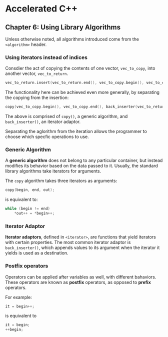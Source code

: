 # Accelerated C++
## Chapter 6: Using Library Algorithms

Unless otherwise noted, all algorithms introduced come from the `<algorithm>`
header.

### Using iterators instead of indices
Consdier the act of copying the contents of one vector, `vec_to_copy`, into
another vector, `vec_to_return`.
```cpp
vec_to_return.insert(vec_to_return.end(), vec_to_copy.begin(), vec_to_copy.end());
```

The functionality here can be achieved even more generally, by separating the
copying from the insertion:
```cpp
copy(vec_to_copy.begin(), vec_to_copy.end(), back_inserter(vec_to_return));
```

The above is comprised of `copy()`, a generic algorithm, and `back_inserter()`,
an iterator adaptor.

Separating the aglorithm from the iteration allows the programmer to choose which
specfic operations to use.

### Generic Algorithm
A **generic algorithm** does not belong to any particular container, but instead
modifies its behavior based on the data passed to it. Usually, the standard 
library algorithms take iterators for arguments.

The `copy` algorithm takes three iterators as arguments:
```cpp
copy(begin, end, out);
```

is equivalent to:
```cpp
while (begin != end)
    *out++ = *begin++;
```

### Iterator Adaptor
**Iterator adaptors**, defined in `<iterator>`, are functions that yield iterators
with certain properties. The most common iterator adaptor is `back_inserter()`, which
appends values to its argument when the iterator it yields is used as a destination.

### Postfix operators
Operators can be applied after variables as well, with different bahaviors.
These operators are known as **postfix** operators, as opposed to **prefix**
operators.

For example:
```cpp
it = begin++;
```

is equivalent to 

```cpp
it = begin;
++begin;
```

